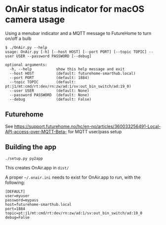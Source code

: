 OnAir status indicator for macOS camera usage
==

Using a menubar indicator and a MQTT message to FutureHome to turn on/off a bulb

```
$ ./OnAir.py --help
usage: OnAir.py [-h] [--host HOST] [--port PORT] [--topic TOPIC] --user USER --password PASSWORD [--debug]

optional arguments:
  -h, --help           show this help message and exit
  --host HOST          (default: futurehome-smarthub.local)
  --port PORT          (default: 1884)
  --topic TOPIC        (default: pt:j1/mt:cmd/rt:dev/rn:zw/ad:1/sv:out_bin_switch/ad:19_0)
  --user USER          (default: None)
  --password PASSWORD  (default: None)
  --debug              (default: False)
```

Futurehome
--
See https://support.futurehome.no/hc/en-no/articles/360033256491-Local-API-access-over-MQTT-Beta- for MQTT user/pass setup

Building the app
--
```
./setup.py py2app
```
This creates OnAir.app in `dist/`

A proper `~/.onair.ini` needs to exist for OnAir.app to run, with the following:
```
[DEFAULT]
user=myuser
password=mypass
host=futurehome-smarthub.local
port=1884
topic=pt:j1/mt:cmd/rt:dev/rn:zw/ad:1/sv:out_bin_switch/ad:19_0
debug=False
```
